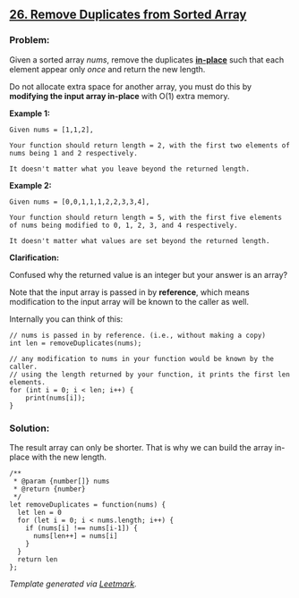 ## [26. Remove Duplicates from Sorted Array](https://leetcode.com/problems/remove-duplicates-from-sorted-array/description/)

### Problem:

Given a sorted array _nums_, remove the duplicates [**in-place**](https://en.wikipedia.org/wiki/In-place_algorithm) such that each element appear only _once_ and return the new length.

Do not allocate extra space for another array, you must do this by **modifying the input array in-place** with O(1) extra memory.

**Example 1:**

    Given nums = [1,1,2],

    Your function should return length = 2, with the first two elements of nums being 1 and 2 respectively.

    It doesn't matter what you leave beyond the returned length.

**Example 2:**

    Given nums = [0,0,1,1,1,2,2,3,3,4],

    Your function should return length = 5, with the first five elements of nums being modified to 0, 1, 2, 3, and 4 respectively.

    It doesn't matter what values are set beyond the returned length.

**Clarification:**

Confused why the returned value is an integer but your answer is an array?

Note that the input array is passed in by **reference**, which means modification to the input array will be known to the caller as well.

Internally you can think of this:

    // nums is passed in by reference. (i.e., without making a copy)
    int len = removeDuplicates(nums);

    // any modification to nums in your function would be known by the caller.
    // using the length returned by your function, it prints the first len elements.
    for (int i = 0; i < len; i++) {
        print(nums[i]);
    }

### Solution:

The result array can only be shorter. That is why we can build the array in-place with the new length.

    /**
     * @param {number[]} nums
     * @return {number}
     */
    let removeDuplicates = function(nums) {
      let len = 0
      for (let i = 0; i < nums.length; i++) {
        if (nums[i] !== nums[i-1]) {
          nums[len++] = nums[i]
        }
      }
      return len
    };

_Template generated via [Leetmark](https://github.com/crimx/crx-leetmark)._
